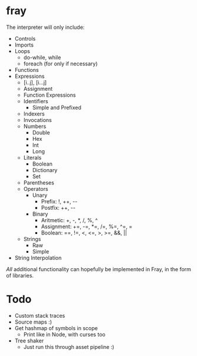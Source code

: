 # fray

The interpreter will only include:
- Controls
- Imports
- Loops
  - do-while, while
  - foreach (for only if necessary)
- Functions
- Expressions
  - [i..j], [i...j]
  - Assignment
  - Function Expressions
  - Identifiers
    - Simple and Prefixed
  - Indexers
  - Invocations
  - Numbers
    - Double
    - Hex
    - Int
    - Long
  - Literals
    - Boolean
    - Dictionary
    - Set
  - Parentheses
  - Operators
    - Unary
      - Prefix: !, ++, --
      - Postfix: ++, --
    - Binary
      - Aritmetic: +, -, *, /, %, ^
      - Assignment: +=, -=, *=, /=, %=, ^=, =
      - Boolean: ==, !=, <, <=, >, >=, &&, ||
  - Strings
    - Raw
    - Simple
- String Interpolation


*All* additional functionality can hopefully be
implemented in Fray, in the form of libraries.


# Todo
- Custom stack traces
- Source maps :)
- Get hashmap of symbols in scope
    - Print like in Node, with curses too
- Tree shaker
    - Just run this through asset pipeline :)